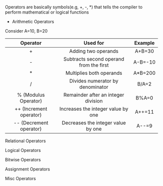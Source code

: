 Operators are basically symbols(e.g, +, -, *) that tells the compiler to perform mathematical or logical functions

- Arithmetic Operators

Consider A=10, B=20


|**Operator**| Used for | Example | 
| :---:| :---:| :---: |
| + | Adding two operands| A+B=30 |
| - | Subtracts second operand from the first | A-B=-10|
| * | Multiplies both operands | A*B=200 |
| / | Divides numerator by denominator | B/A=2 |
| % (Modulus Operator) |  Remainder after an integer division | B%A=0|
| ++ (Increment operator) | Increases the integer value by one | A++=11|
| -- (Decrement operator) | Decreases the integer value by one | A--=9|



Relational Operators 

Logical Operators 

Bitwise Operators 

Assignment Operators 

Misc Operators
